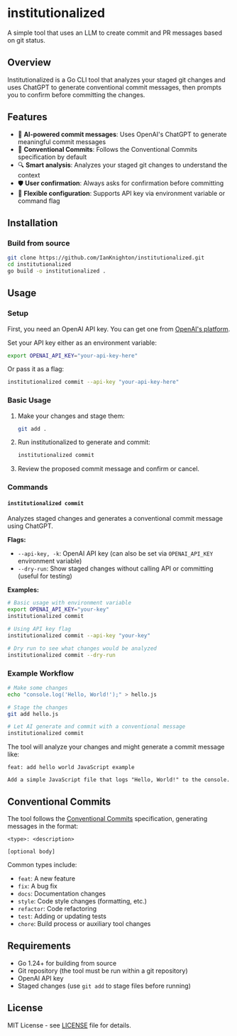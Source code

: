# institutionalized

A simple tool that uses an LLM to create commit and PR messages based on git status.

## Overview

Institutionalized is a Go CLI tool that analyzes your staged git changes and uses ChatGPT to generate conventional commit messages, then prompts you to confirm before committing the changes.

## Features

- 🤖 **AI-powered commit messages**: Uses OpenAI's ChatGPT to generate meaningful commit messages
- 📝 **Conventional Commits**: Follows the Conventional Commits specification by default
- 🔍 **Smart analysis**: Analyzes your staged git changes to understand the context
- 🛡️ **User confirmation**: Always asks for confirmation before committing
- 🔧 **Flexible configuration**: Supports API key via environment variable or command flag

## Installation

### Build from source

```bash
git clone https://github.com/IanKnighton/institutionalized.git
cd institutionalized
go build -o institutionalized .
```

## Usage

### Setup

First, you need an OpenAI API key. You can get one from [OpenAI's platform](https://platform.openai.com/api-keys).

Set your API key either as an environment variable:

```bash
export OPENAI_API_KEY="your-api-key-here"
```

Or pass it as a flag:

```bash
institutionalized commit --api-key "your-api-key-here"
```

### Basic Usage

1. Make your changes and stage them:
   ```bash
   git add .
   ```

2. Run institutionalized to generate and commit:
   ```bash
   institutionalized commit
   ```

3. Review the proposed commit message and confirm or cancel.

### Commands

#### `institutionalized commit`

Analyzes staged changes and generates a conventional commit message using ChatGPT.

**Flags:**
- `--api-key, -k`: OpenAI API key (can also be set via `OPENAI_API_KEY` environment variable)
- `--dry-run`: Show staged changes without calling API or committing (useful for testing)

**Examples:**

```bash
# Basic usage with environment variable
export OPENAI_API_KEY="your-key"
institutionalized commit

# Using API key flag
institutionalized commit --api-key "your-key"

# Dry run to see what changes would be analyzed
institutionalized commit --dry-run
```

### Example Workflow

```bash
# Make some changes
echo "console.log('Hello, World!');" > hello.js

# Stage the changes
git add hello.js

# Let AI generate and commit with a conventional message
institutionalized commit
```

The tool will analyze your changes and might generate a commit message like:
```
feat: add hello world JavaScript example

Add a simple JavaScript file that logs "Hello, World!" to the console.
```

## Conventional Commits

The tool follows the [Conventional Commits](https://www.conventionalcommits.org/) specification, generating messages in the format:

```
<type>: <description>

[optional body]
```

Common types include:
- `feat`: A new feature
- `fix`: A bug fix
- `docs`: Documentation changes
- `style`: Code style changes (formatting, etc.)
- `refactor`: Code refactoring
- `test`: Adding or updating tests
- `chore`: Build process or auxiliary tool changes

## Requirements

- Go 1.24+ for building from source
- Git repository (the tool must be run within a git repository)
- OpenAI API key
- Staged changes (use `git add` to stage files before running)

## License

MIT License - see [LICENSE](LICENSE) file for details.